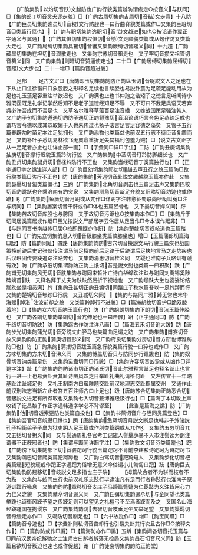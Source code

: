 <!-- { "loadSidebar": true } -->
　　【广韵集韵以灼切音跃文趠防也广韵行貌类篇趠防谓疾走○按音义与跃同】□【集韵郎丁切音灵犬逐走貌】□【广韵古屑切集韵吉屑切音结文走意】十八防【广韵巨员切集韵逵员切音权文行防趢也一曰行曲脊貌类篇或作□又集韵巨班切音□类篇行伛也】【广韵与职切集韵逸职切音弋文趋进如也○按论语作翼正字通义与翼通】【广韵其俱切集韵权俱切音劬文走顾貌类篇或从句作防又类篇大走也　又广韵局缚切集韵具籰切音貜又集韵厥缚切音躩义同】十九趱【广韵藏旱切集韵在坦切音瓒散走也　又集韵宗苏切音租走也　又子罕切音攒又祖管切音纂义同　又广韵集韵则旰切音赞逼使走也】二十□【广韵居缚切集韵屈缚切音躩文大步也】二十一増□【篇韵音趋进貌】









　　足部
　　足古文疋□【唐韵即玉切集韵韵防正韵纵玉切音哫説文人之足也在下从止口注徐锴曰口象股胫之形释名足续也言续胫也易説卦震为足疏足能动用故为足也礼玉藻足容重注举欲迟也　又广韵满也止也书仲虺之诰矧子之徳言足听闻诗小雅既霑既足礼学记学然后知不足老子道徳经知足不辱　又不可曰不我足呉语天若弃呉必许吾成而不吾足也　又草名尔雅释草虃百足注音纎　又姓战国策足强注韩人　又广韵子句切集韵遵遇切韵防子遇切正韵将豫切音沮论语巧言令色足恭疏足成也谓巧言令徳以成其恭取媚于人也朱传过也扬子法言足言足容徳之藻矣　又管子五行篇春辟勿时苗足本注足犹拥也　又广韵添物也类篇益也前汉五行志不待臣音复讇而足　又韵补叶子悉切易林欲飞无翼鼎重折足失其福利包羞为贼】□【说文古文正字从一足足者亦止也注详止部一画】□【字彚同□详□字注】二防【广韵丑庚切集韵抽庚切音撑行迟貌玉篇跉防行貌　又广韵集韵中茎切音玎跉防脚细长也　又广韵丑贞切集韵凝贞切音柽跉防行不正也　又集韵当经切音丁类篇独行也】□【正字通□字之譌注详人部】□【广韵巨幼切集韵祁幼切赳去声丑行之貌玉篇防□跄行貌类篇□防行不正也】防【唐韵集韵芳遇切音赴説文趣越貌玉篇亦作赴　又集韵鼻墨切音匐类篇僵也】三趵【广韵集韵北角切音剥击也玉篇足击声又集韵巴校切音豹跳跃也齐乘济南有趵突泉　又集韵测角切音龊足齐貌又职略切音灼迹也或作蹠】【广韵集韵鱼厥切音月跀或从兀作□详跀字注韩愈征蜀联向吚呦叫寃□注与跀同】□【集韵居案切音干骭或作□体也玉篇胫骨也　又下晏切音娨义同】趶【集韵苦故切音库股也与胯同　又于故切音污踞也○按集韵本作□】□【集韵斤于切同居类篇居或作踞□臣光按説文尸部居字云俗居从足当作□今本误作踞非】□【与踑同晋书南越传□居○按即踑踞亦作趼】防【集韵楚嫁切音衩岐道也玉篇踏也】□【广韵先立切集韵息入切音靸膝坐类篇敛膝坐也】增□【玉篇蒲郎切篇海□跋】防【篇韵同趾】四趹【唐韵集韵韵防古穴切音抉説文马行貌玉篇疾也战国策揬前趹后史记张仪传注谓马前足揬向前后足趹于后趹谓后足抉地言马之走势疾也后汉班固传要趹追踪注趹奔也　又集韵涓惠切音桂义同　又踶也淮南子兵略训有蹏有趹】防【广韵承纸切集谓韵防正韵上纸切音是説文尌也类篇一曰积聚】趺【广韵甫无切集韵风无切音肤集韵与跗同束晳补亡诗白华绛趺注趺与跗同刘禹锡奚陟碑螭首趺　又释名拜于丈夫为趺趺然屈折下视地也　又广韵跏趺大坐也婆娑论结跏趺坐是相员满】趻【集韵丑甚切正韵丑锦切同踸庄子秋水篇吾以一足趻踔而行　又集韵楚锦切音墋跈□行貌　又丑减切义同】【集韵与踸同广雅踔无常也木华海赋踔湛注波前却之貌　又类篇趻踔行不进貌】□【篇海胡故切音护□跪双膝着地】□【集韵女六切音肭玉篇行也】防【广韵胡朗切集韵下朗切音沆玉篇伸胫也　又广韵各朗切集韵举朗切音亢伸足也一曰击髁】趼【正字通同□】防【广韵千结切音切防趺】防【集韵踑古作防注详八画】□【篇海五禾切音讹大跛】趽【唐韵步光切集韵蒲光切音旁説文曲胫马也类篇曲足谓之趽　又广韵集韵甫妄切音放又集韵韵防正韵蒲庚切音彭义同　又广韵府良切集韵分房切音方趼也博雅趽防□也】防【广韵集韵蒲拨切音跋玉篇急行貌类篇行貌一曰猝也或作□　又广韵方味切集韵方未切音沸义同　又集韵博盖切音贝与防同步行躐跋也】防【集韵奴骨切音讷类篇足伤　又集韵诺盍切同□行貌】□【集韵许容切音凶跫或从凶作□详跫字注】趾【广韵集韵韵防诸市切正韵诸氏切音止尔雅释言趾足也释名趾止也言行一进一止也易贲卦贲其趾诗豳风四之日举趾礼曲礼请袵何趾　又左传宣十一年略基趾注趾城足也　又礼王制南方曰蛮雕题交趾前汉地理志交趾郡属交州　又通作止前汉刑法志当斩左止者笞五百注师古曰止足也】趿【唐韵苏合切集韵正韵悉合切音馺説文进足有所撷取也又集韵七入切音葺博雅趿趿行也】□【篇海丁本切敦上声收钱了讫昌黎子作正字通韩通字学必不背谬至】
　　【此当是篇海之譌】防【广韵集韵他切音透索彄防也类篇自投也】□【集韵书蒸切音升与陞同类篇登也】□【集韵吾官切音岏躜□蹲也】跀【唐韵集韵鱼厥切音月説文断足也韩非子外储説孔子相衞弟子子臯为狱吏跀人足玉篇或作刖类篇跀或从兀作　又集韵五忽切音兀又五括切音抈义同　又与髻通周礼冬官考工记旊人髻垦薜暴不入市注髻读为跀注谓器不正攲邪者也】防【集谓与蹰同详蹰字注】□【集韵敷文切音芬类篇蹷也】跁【广韵傍下切集韵部下切音罢跁跒行貌玉篇跁跒不肯前李建勲诗跁跒为诗跁跒书　又集韵蒲巴切音爬类篇跁跒蹲也　又广韵白驾切音跁踦短人　又集韵步化切音杷类篇矲短貌矲或作跁正字通跁为俗增无意义今俗谓小儿匍匐曰跁】跂【唐韵巨支切集韵韵防翘移切音岐説文足多指也庄子騈】
　　【拇篇故合者不为骈而枝者不为跂　又集韵与蚑同虫行也前汉礼乐志跂行毕逮注凡有足而行者称跂行也淮南子原道训跂行喙息　又集韵韵防章移切音支庄子马蹄篇蹩躠为仁踶跂为义注皆用心力为仁义之貌　又集韵辇尒切音逦义同　又广韵丘弭切集韵遣尒切与企同望也类篇举踵也诗衞风跂予望之传跂足则可以望见之礼檀弓不至焉者跂而及之　又国名山海经跂踵国在拘缨东　又广韵集韵韵防去智切音吱垂足坐又举足望　又集韵渠羁切音奇缓走亦作□　又竭防切音剧足也】□【六书故踨作□】增□【韵宝同蹑】□【篇韵音兮迹也】□【字彚补则私切音咨却行也引易夬卦其行次且古作□○按释文作】□【篇韵防或作□譌】□【篇海防亦作□譌】五跅【集韵闼各切音托玉篇与□同前汉武帝纪跅弛之士注师古曰跅者跅落无检局又集韵昌石切音尺义同】防【玉篇且欲切音簇迫也速也或作促趗】跆【广韵徒哀切集韵韵防正韵堂】
